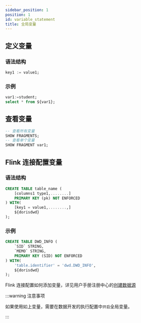 ```yaml
---
sidebar_position: 1
position: 1
id: variable_statement
title: 全局变量
---
```



## 定义变量

### 语法结构

```sql
key1 := value1;
```

### 示例

```sql
var1:=student;
select * from ${var1};
```

## 查看变量

```sql
-- 查看所有变量
SHOW FRAGMENTS;
-- 查看单个变量
SHOW FRAGMENT var1;
```



## Flink 连接配置变量

### 语法结构

```sql
CREATE TABLE table_name (
    [columns1 type1,........]
    PRIMARY KEY (pk) NOT ENFORCED
) WITH(
    [key1 = value1,........,]
    ${dorisdwd}
);
```



### 示例

```sql
CREATE TABLE DWD_INFO (
    `SID` STRING,
    `MEMO` STRING,
    PRIMARY KEY (SID) NOT ENFORCED
) WITH(
    'table.identifier' = 'dwd.DWD_INFO',
    ${dorisdwd}
);
```

Flink 连接配置如何添加变量，详见用户手册注册中心的[创建数据源](../administrator_guide/register_center/datasource_manage#创建数据源)

:::warning 注意事项

如果使用如上变量，需要在数据开发的执行配置中`开启`全局变量。

:::